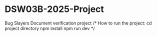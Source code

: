 # DSW03B-2025-Project
Bug Slayers Document verification project
/*
How to run the project:
cd project directory
npm install
npm run dev
*/
